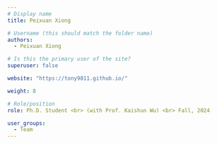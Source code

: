 ```yaml
---
# Display name
title: Peixuan Xiong

# Username (this should match the folder name)
authors:
  - Peixuan Xiong

# Is this the primary user of the site?
superuser: false

website: "https://tony9811.github.io/"

weight: 8

# Role/position
role: Ph.D. Student <br> (with Prof. Kaishun Wu) <br> Fall, 2024

user_groups:
  - Team
---
```


